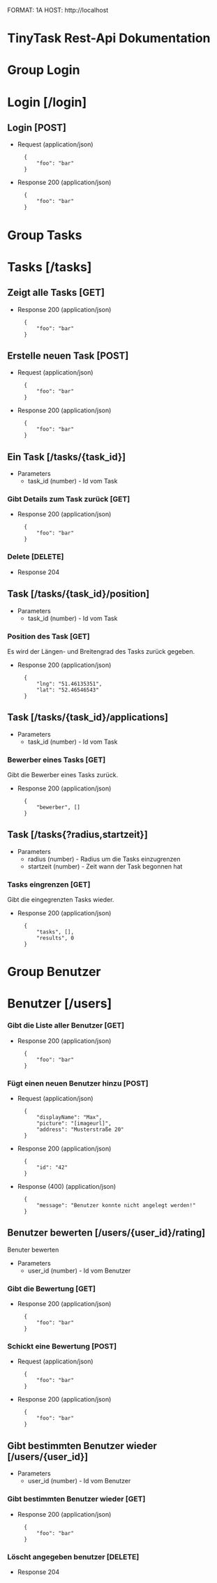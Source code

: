 FORMAT: 1A
HOST: http://localhost

# TinyTask Rest-Api Dokumentation

# Group Login

# Login [/login]

## Login [POST]
+ Request (application/json)

        {
            "foo": "bar"
        }

+ Response 200 (application/json)

        {
            "foo": "bar"
        }







# Group Tasks

# Tasks [/tasks]

## Zeigt alle Tasks [GET]
+ Response 200 (application/json)

        {
            "foo": "bar"
        }

## Erstelle neuen Task [POST]
+ Request (application/json)

        {
            "foo": "bar"
        }

+ Response 200 (application/json)

        {
            "foo": "bar"
        }


## Ein Task [/tasks/{task_id}]

+ Parameters
    + task_id (number) - Id vom Task

### Gibt Details zum Task zurück [GET]

+ Response 200 (application/json)

        {
            "foo": "bar"
        }

### Delete [DELETE]

+ Response 204








## Task [/tasks/{task_id}/position]

+ Parameters
    + task_id (number) - Id vom Task

### Position des Task [GET]
Es wird der Längen- und Breitengrad des Tasks zurück gegeben.

+ Response 200 (application/json)

        {
            "lng": "51.46135351",
			"lat": "52.46546543"
        }







## Task [/tasks/{task_id}/applications]

+ Parameters
    + task_id (number) - Id vom Task

### Bewerber eines Tasks [GET]
Gibt die Bewerber eines Tasks zurück.

+ Response 200 (application/json)

        {
            "bewerber", []
        }






## Task [/tasks{?radius,startzeit}]

+ Parameters
    + radius (number) - Radius um die Tasks einzugrenzen
	+ startzeit (number) - Zeit wann der Task begonnen hat

### Tasks eingrenzen [GET]
Gibt die eingegrenzten Tasks wieder.

+ Response 200 (application/json)

        {
            "tasks", [],
			"results", 0
        }




# Group Benutzer


# Benutzer [/users]

### Gibt die Liste aller Benutzer [GET]

+ Response 200 (application/json)

        {
            "foo": "bar"
        }

### Fügt einen neuen Benutzer hinzu [POST]

+ Request (application/json)

        {
            "displayName": "Max",
            "picture": "[imageurl]",
            "address": "Musterstraße 20"
        }

+ Response 200 (application/json)

        {
            "id": "42"
        }

+ Response (400) (application/json)

        {
            "message": "Benutzer konnte nicht angelegt werden!"
        }




## Benutzer bewerten [/users/{user_id}/rating]
Benuter bewerten

+ Parameters
    + user_id (number) - Id vom Benutzer

### Gibt die Bewertung [GET]
+ Response 200 (application/json)

        {
            "foo": "bar"
        }

### Schickt eine Bewertung [POST]
+ Request (application/json)

        {
            "foo": "bar"
        }


+ Response 200 (application/json)

        {
            "foo": "bar"
        }


## Gibt bestimmten Benutzer wieder [/users/{user_id}]

+ Parameters
    + user_id (number) - Id vom Benutzer

### Gibt bestimmten Benutzer wieder [GET]
+ Response 200 (application/json)

        {
            "foo": "bar"
        }

### Löscht angegeben benutzer [DELETE]
+ Response 204
